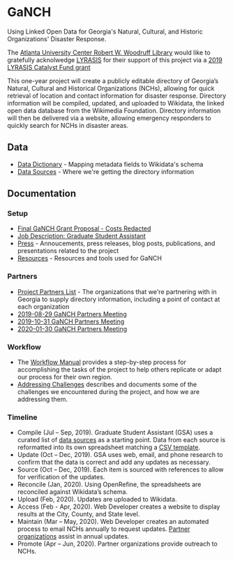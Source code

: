 # GaNCH

Using Linked Open Data for Georgia's Natural, Cultural, and Historic Organizations' Disaster Response.

The [Atlanta University Center Robert W. Woodruff Library](https://www.auctr.edu/) would like to gratefully acknolwedge [LYRASIS](https://www.lyrasis.org/Pages/Main.aspx) for their support of this project via a [2019 LYRASIS Catalyst Fund grant](https://lyrasisnow.org/press-release-lyrasis-announces-the-2019-catalyst-fund-recipients-and-their-projects/)

This one-year project will create a publicly editable directory of Georgia’s Natural, Cultural and Historical Organizations (NCHs), allowing for quick retrieval of location and contact information for disaster response. Directory information will be compiled, updated, and uploaded to Wikidata, the linked open data database from the Wikimedia Foundation. Directory information will then be delivered via a website, allowing emergency responders to quickly search for NCHs in disaster areas.

## Data

* [Data Dictionary](/data/data_dictionary.md) - Mapping metadata fields to Wikidata's schema
* [Data Sources](/data/data_sources.md) - Where we're getting the directory information

## Documentation

### Setup

* [Final GaNCH Grant Proposal - Costs Redacted](/docs/AUCRWWL_CF19_Proposal_021919_FINAL_CostRedacts.pdf)
* [Job Description: Graduate Student Assistant](/docs/2019-06-26_GaNCH_Job%20Description_Student%20Assistant.pdf)
* [Press](/docs/press.md) - Annoucements, press releases, blog posts, publications, and presentations related to the project
* [Resources](/docs/resources.md) - Resources and tools used for GaNCH

### Partners

* [Project Partners List](/docs/project_partners.md) - The organizations that we're partnering with in Georgia to supply directory information, including a point of contact at each organization
* [2019-08-29 GaNCH Partners Meeting](https://archive.org/details/2019-08-29_ganch_partners_meeting)
* [2019-10-31 GaNCH Partners Meeting](https://archive.org/details/2019-10-31_GaNCH_Partners_Meeting)
* [2020-01-30 GaNCH Partners Meeting](https://archive.org/details/2020-01-30_GaNCH_Partners_Meeting)

### Workflow
* The [Workflow Manual](/docs/workflow.md) provides a step-by-step process for accomplishing the tasks of the project to help others replicate or adapt our process for their own region.
* [Addressing Challenges](/docs/challenges.md) describes and documents some of the challenges we encountered during the project, and how we are addressing them. 

### Timeline

* Compile (Jul – Sep, 2019). Graduate Student Assistant (GSA) uses a curated list of [data sources](/data/data_sources.md) as a starting point. Data from each source is reformatted into its own spreadsheet matching a [CSV template](/data/TEMPLATE.csv).
* Update (Oct – Dec, 2019). GSA uses web, email, and phone research to confirm that the data is correct and add any updates as necessary.
* Source (Oct – Dec, 2019). Each item is sourced with references to allow for verification of the updates.
* Reconcile (Jan, 2020). Using OpenRefine, the spreadsheets are reconciled against Wikidata’s schema.
* Upload (Feb, 2020). Updates are uploaded to Wikidata.
* Access (Feb - Apr, 2020). Web Developer creates a website to display results at the City, County, and State level.
* Maintain (Mar – May, 2020). Web Developer creates an automated process to email NCHs annually to request updates. [Partner organizations](/docs/project_partners.md) assist in annual updates.
* Promote (Apr – Jun, 2020). Partner organizations provide outreach to NCHs.
